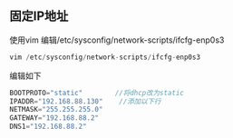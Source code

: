 ## 固定IP地址

使用vim 编辑/etc/sysconfig/network-scripts/ifcfg-enp0s3

````C
vim /etc/sysconfig/network-scripts/ifcfg-enp0s3
````

编辑如下

````C
BOOTPROTO="static"        //将dhcp改为static
IPADDR="192.168.88.130"    //添加以下行
NETMASK="255.255.255.0"
GATEWAY="192.168.88.2"
DNS1="192.168.88.2"
````